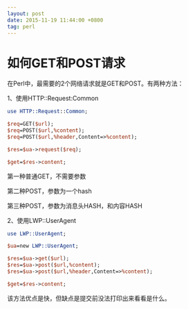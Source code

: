 ```yaml
---
layout: post
date: 2015-11-19 11:44:00 +0800
tag: perl
---
```


# 如何GET和POST请求

在Perl中，最需要的2个网络请求就是GET和POST。有两种方法：

1、使用HTTP::Request:Common

```perl
use HTTP::Request::Common;

$req=GET($url);
$req=POST($url,%content);
$req=POST($url,%header,Content=>%content);

$res=$ua->request($req);

$get=$res->content;
```

第一种普通GET，不需要参数

第二种POST，参数为一个hash

第三种POST，参数为消息头HASH，和内容HASH

2、使用LWP::UserAgent

```perl
use LWP::UserAgent;

$ua=new LWP::UserAgent;

$res=$ua->get($url);
$res=$ua->post($url,%content);
$res=$ua->post($url,%header,Content=>%content);

$get=$res->content;

```

该方法优点是快，但缺点是提交前没法打印出来看看是什么。
